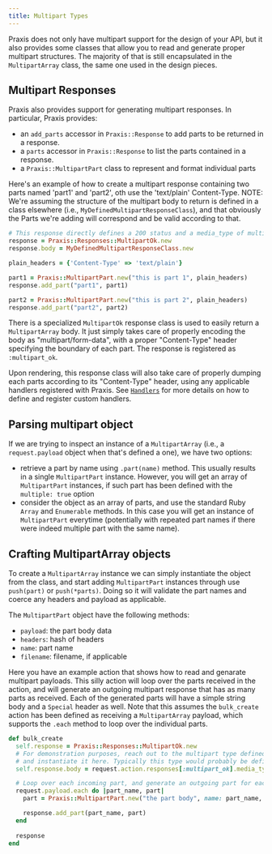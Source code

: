 ```yaml
---
title: Multipart Types 
---
```


Praxis does not only have multipart support for the design of your API, but it also provides some classes that allow you to read and generate proper multipart structures. The majority of that is still encapsulated in the `MultipartArray` class, the same one used in the design pieces.

## Multipart Responses

Praxis also provides support for generating multipart responses. In particular, Praxis provides:

- an `add_parts` accessor in `Praxis::Response` to add parts to be returned in
  a response.
- a `parts` accessor in `Praxis::Response` to list the parts contained in a
  response.
- a `Praxis::MultipartPart` class to represent and format individual parts

Here's an example of how to create a multipart response containing two parts named 'part1' and 'part2', oth use the 'text/plain' Content-Type. NOTE: We're assuming the structure of the multipart body to return is defined in a class elsewhere (i.e., `MyDefinedMultipartResponseClass`), and that obviously the Parts we're adding will correspond and be valid according to that.

```ruby
# This response directly defines a 200 status and a media_type of multipart/form-data
response = Praxis::Responses::MultipartOk.new
response.body = MyDefinedMultipartResponseClass.new

plain_headers = {'Content-Type' => 'text/plain'}

part1 = Praxis::MultipartPart.new("this is part 1", plain_headers)
response.add_part("part1", part1)

part2 = Praxis::MultipartPart.new("this is part 2", plain_headers)
response.add_part("part2", part2)
```

There is a specialized `MultipartOk` response class is used to easily return a `MultipartArray` body.
It just simply takes care of properly encoding the body as "multipart/form-data", with a proper "Content-Type"
header specifying the boundary of each part. The response is registered as `:multipart_ok`.

Upon rendering, this response class will also take care of properly dumping each parts according to its "Content-Type" header, using any applicable handlers registered with Praxis. See [`Handlers`](../internals/handlers/) for more details on how to define and
register custom handlers.

## Parsing multipart object

If we are trying to inspect an instance of a `MultipartArray` (i.e., a `request.payload` object when that's defined a one), we have two options:
* retrieve a part by name using `.part(name)` method. This usually results in a single `MultipartPart` instance. However, you will get an array of `MultipartPart` instances, if such part has been defined with the `multiple: true` option
* consider the object as an array of parts, and use the standard Ruby `Array` and `Enumerable` methods. In this case you will get an instance of `MultipartPart` everytime (potentially with repeated part names if there were indeed multiple part with the same name).

## Crafting MultipartArray objects

To create a `MultipartArray` instance we can simply instantiate the object from the class, and start adding `MultipartPart` instances through use `push(part)` or `push(*parts)`. Doing so it will validate the part names and coerce any headers and payload as applicable.

The `MultipartPart` object have the following methods:
  * `payload`: the part body data
  * `headers`: hash of headers
  * `name`: part name
  * `filename`: filename, if applicable

Here you have an example action that shows how to read and genarate multipart payloads. This silly action will loop over the parts received in the action, and will generate an outgoing multipart response that has as many parts as received. Each of the generated parts will have a simple string body and a `Special` header as well.  Note that this assumes the `bulk_create` action has been defined as receiving a `MultipartArray` payload, which supports the `.each` method to loop over the individual parts.

```ruby
def bulk_create
  self.response = Praxis::Responses::MultipartOk.new
  # For demonstration purposes, reach out to the multipart type defined for this action
  # and instantiate it here. Typically this type would probably be defined and reused from elsewhere
  self.response.body = request.action.responses[:multipart_ok].media_type.new

  # Loop over each incoming part, and generate an outgoing part for each
  request.payload.each do |part_name, part|
    part = Praxis::MultipartPart.new("the part body", name: part_name, {'Special' => 'header'})

    response.add_part(part_name, part)
  end
  
  response
end
```
